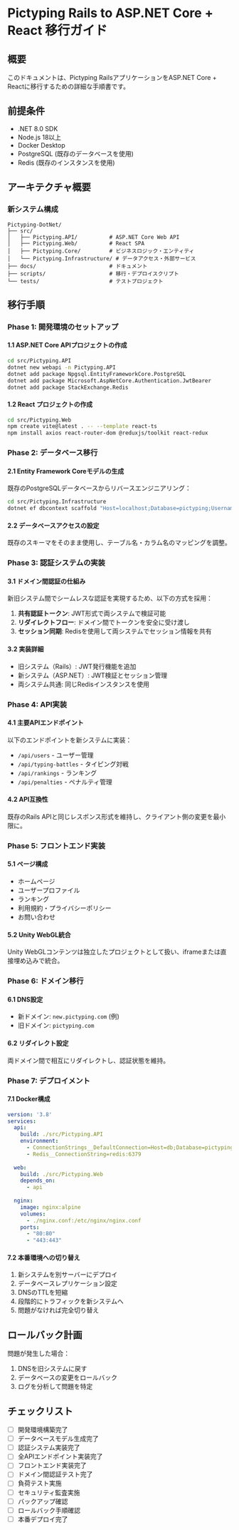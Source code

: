 # Pictyping Rails to ASP.NET Core + React 移行ガイド

## 概要
このドキュメントは、Pictyping RailsアプリケーションをASP.NET Core + Reactに移行するための詳細な手順書です。

## 前提条件
- .NET 8.0 SDK
- Node.js 18以上
- Docker Desktop
- PostgreSQL (既存のデータベースを使用)
- Redis (既存のインスタンスを使用)

## アーキテクチャ概要

### 新システム構成
```
Pictyping-DotNet/
├── src/
│   ├── Pictyping.API/          # ASP.NET Core Web API
│   ├── Pictyping.Web/          # React SPA
│   ├── Pictyping.Core/         # ビジネスロジック・エンティティ
│   └── Pictyping.Infrastructure/ # データアクセス・外部サービス
├── docs/                       # ドキュメント
├── scripts/                    # 移行・デプロイスクリプト
└── tests/                      # テストプロジェクト
```

## 移行手順

### Phase 1: 開発環境のセットアップ

#### 1.1 ASP.NET Core APIプロジェクトの作成
```bash
cd src/Pictyping.API
dotnet new webapi -n Pictyping.API
dotnet add package Npgsql.EntityFrameworkCore.PostgreSQL
dotnet add package Microsoft.AspNetCore.Authentication.JwtBearer
dotnet add package StackExchange.Redis
```

#### 1.2 React プロジェクトの作成
```bash
cd src/Pictyping.Web
npm create vite@latest . -- --template react-ts
npm install axios react-router-dom @reduxjs/toolkit react-redux
```

### Phase 2: データベース移行

#### 2.1 Entity Framework Coreモデルの生成
既存のPostgreSQLデータベースからリバースエンジニアリング：
```bash
cd src/Pictyping.Infrastructure
dotnet ef dbcontext scaffold "Host=localhost;Database=pictyping;Username=postgres;Password=password" Npgsql.EntityFrameworkCore.PostgreSQL -o Data/Models --context PictypingDbContext
```

#### 2.2 データベースアクセスの設定
既存のスキーマをそのまま使用し、テーブル名・カラム名のマッピングを調整。

### Phase 3: 認証システムの実装

#### 3.1 ドメイン間認証の仕組み
新旧システム間でシームレスな認証を実現するため、以下の方式を採用：

1. **共有認証トークン**: JWT形式で両システムで検証可能
2. **リダイレクトフロー**: ドメイン間でトークンを安全に受け渡し
3. **セッション同期**: Redisを使用して両システムでセッション情報を共有

#### 3.2 実装詳細
- 旧システム（Rails）: JWT発行機能を追加
- 新システム（ASP.NET）: JWT検証とセッション管理
- 両システム共通: 同じRedisインスタンスを使用

### Phase 4: API実装

#### 4.1 主要APIエンドポイント
以下のエンドポイントを新システムに実装：
- `/api/users` - ユーザー管理
- `/api/typing-battles` - タイピング対戦
- `/api/rankings` - ランキング
- `/api/penalties` - ペナルティ管理

#### 4.2 API互換性
既存のRails APIと同じレスポンス形式を維持し、クライアント側の変更を最小限に。

### Phase 5: フロントエンド実装

#### 5.1 ページ構成
- ホームページ
- ユーザープロファイル
- ランキング
- 利用規約・プライバシーポリシー
- お問い合わせ

#### 5.2 Unity WebGL統合
Unity WebGLコンテンツは独立したプロジェクトとして扱い、iframeまたは直接埋め込みで統合。

### Phase 6: ドメイン移行

#### 6.1 DNS設定
- 新ドメイン: `new.pictyping.com` (例)
- 旧ドメイン: `pictyping.com`

#### 6.2 リダイレクト設定
両ドメイン間で相互にリダイレクトし、認証状態を維持。

### Phase 7: デプロイメント

#### 7.1 Docker構成
```yaml
version: '3.8'
services:
  api:
    build: ./src/Pictyping.API
    environment:
      - ConnectionStrings__DefaultConnection=Host=db;Database=pictyping
      - Redis__ConnectionString=redis:6379
  
  web:
    build: ./src/Pictyping.Web
    depends_on:
      - api
  
  nginx:
    image: nginx:alpine
    volumes:
      - ./nginx.conf:/etc/nginx/nginx.conf
    ports:
      - "80:80"
      - "443:443"
```

#### 7.2 本番環境への切り替え
1. 新システムを別サーバーにデプロイ
2. データベースレプリケーション設定
3. DNSのTTLを短縮
4. 段階的にトラフィックを新システムへ
5. 問題がなければ完全切り替え

## ロールバック計画

問題が発生した場合：
1. DNSを旧システムに戻す
2. データベースの変更をロールバック
3. ログを分析して問題を特定

## チェックリスト

- [ ] 開発環境構築完了
- [ ] データベースモデル生成完了
- [ ] 認証システム実装完了
- [ ] 全APIエンドポイント実装完了
- [ ] フロントエンド実装完了
- [ ] ドメイン間認証テスト完了
- [ ] 負荷テスト実施
- [ ] セキュリティ監査実施
- [ ] バックアップ確認
- [ ] ロールバック手順確認
- [ ] 本番デプロイ完了